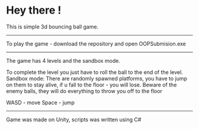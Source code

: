 # Hey there !

This is simple 3d bouncing ball game.

----------

To play the game - download the repository and open OOPSubmision.exe

-----------

The game has 4 levels and the sandbox mode.

To complete the level you just have to roll the ball to the end of the level.
Sandbox mode: There are randomly spawned platforms, you have to jump on them to stay alive, if u fall to the floor - you will lose. Beware of the enemy balls, they will do everything to throw you off to the floor

WASD - move
Space - jump 

----

Game was made on Unity, scripts was written using C#

